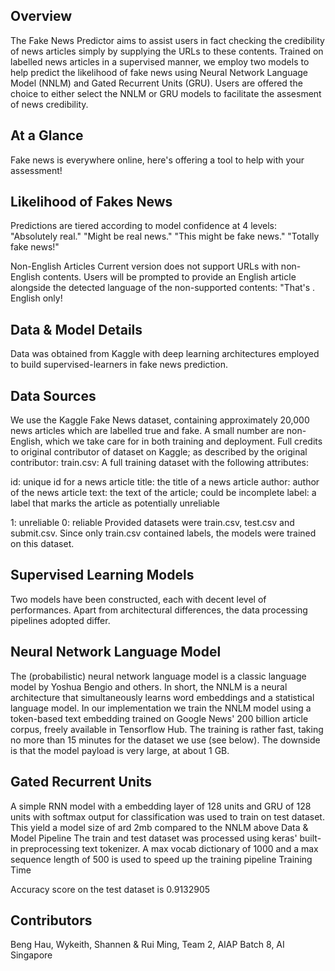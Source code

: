 ## Overview
The Fake News Predictor aims to assist users in fact checking the credibility of news articles simply by supplying the URLs to these contents. Trained on labelled news articles in a supervised manner, we employ two models to help predict the likelihood of fake news using Neural Network Language Model (NNLM) and Gated Recurrent Units (GRU).
Users are offered the choice to either select the NNLM or GRU models to facilitate the assesment of news credibility.


## At a Glance
Fake news is everywhere online, here's offering a tool to help with your assessment!

## Likelihood of Fakes News
Predictions are tiered according to model confidence at 4 levels:
"Absolutely real."
"Might be real news."
"This might be fake news."
"Totally fake news!"

Non-English Articles
Current version does not support URLs with non-English contents. Users will be prompted to provide an English article alongside the detected language of the non-supported contents:
"That's <detected language>. English only!


## Data & Model Details
Data was obtained from Kaggle with deep learning architectures employed to build supervised-learners in fake news prediction.

## Data Sources
We use the Kaggle Fake News dataset, containing approximately 20,000 news articles which are labelled true and fake. A small number are non-English, which we take care for in both training and deployment.
Full credits to original contributor of dataset on Kaggle; as described by the original contributor:
train.csv: A full training dataset with the following attributes:

id:     unique id for a news article
title:  the title of a news article
author: author of the news article
text:   the text of the article; could be incomplete
label:  a label that marks the article as potentially unreliable

1: unreliable
0: reliable
Provided datasets were train.csv, test.csv and submit.csv. Since only train.csv contained labels, the models were trained on this dataset.

## Supervised Learning Models

Two models have been constructed, each with decent level of performances. Apart from architectural differences, the data processing pipelines adopted differ.

## Neural Network Language Model

The (probabilistic) neural network language model is a classic language model by Yoshua Bengio and others. In short, the NNLM is a neural architecture that simultaneously learns word embeddings and a statistical language model.
In our implementation we train the NNLM model using a token-based text embedding trained on Google News' 200 billion article corpus, freely available in Tensorflow Hub.
The training is rather fast, taking no more than 15 minutes for the dataset we use (see below). The downside is that the model payload is very large, at about 1 GB.

## Gated Recurrent Units

A simple RNN model with a embedding layer of 128 units and GRU of 128 units with softmax output for classification was used to train on test dataset. This yield a model size of ard 2mb compared to the NNLM above
Data & Model Pipeline
The train and test dataset was processed using keras' built-in preprocessing text tokenizer.
A max vocab dictionary of 1000 and a max sequence length of 500 is used to speed up the training pipeline
Training Time

Accuracy score on the test dataset is 0.9132905


## Contributors
Beng Hau, Wykeith, Shannen & Rui Ming, Team 2, AIAP Batch 8, AI Singapore
